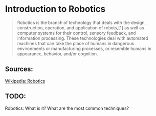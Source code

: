 # Introduction to Robotics

> Robotics is the branch of technology that deals with the design, construction, operation, and application of robots,[1] as well as computer systems for their control, sensory feedback, and information processing. These technologies deal with automated machines that can take the place of humans in dangerous environments or manufacturing processes, or resemble humans in appearance, behavior, and/or cognition.

## Sources:

[Wikipedia:  Robotics](hhttp://en.wikipedia.org/wiki/Robotics)

## TODO:

Robotics: What is it? What are the most common techniques?
